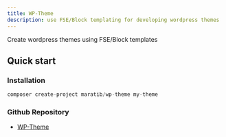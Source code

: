 ```yaml
---
title: WP-Theme
description: use FSE/Block templating for developing wordpress themes
---
```


Create wordpress themes using FSE/Block templates

## Quick start

### Installation

```php
composer create-project maratib/wp-theme my-theme
```

### Github Repository

- <a href="https://github.com/maratib/wp-theme" target="_blank">WP-Theme</a>
